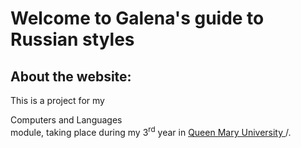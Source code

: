 <h1> Welcome to Galena's guide to Russian styles </h1>
<h2> About the website: </h2>
<p> This is a project for my <dt>Computers and Languages</dt> module, taking place during my 3<sup>rd</sup> year in <a href="https://www.qmul.ac.uk">Queen Mary University </a>/. </p>

  
  



